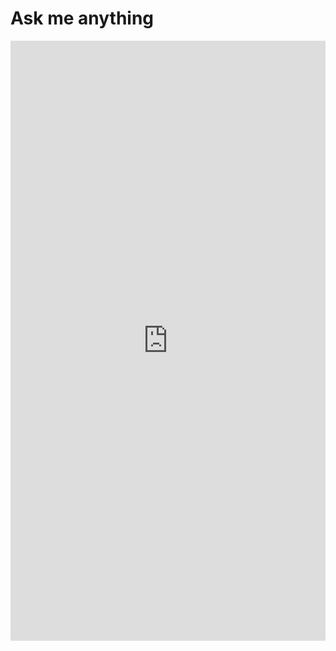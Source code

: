 # Ask me anything

<iframe width="1280px" height="960px" src="https://forms.office.com/r/hagPTHmcHX?embed=true" frameborder="0" marginwidth="0" marginheight="0" style="border: none; max-width:100%; max-height:100vh" allowfullscreen webkitallowfullscreen mozallowfullscreen msallowfullscreen> </iframe>
